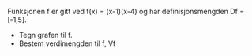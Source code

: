 Funksjonen f er gitt ved f(x) = (x-1)(x-4) og har definisjonsmengden Df = [-1,5].

- Tegn grafen til f.
- Bestem verdimengden til f, Vf